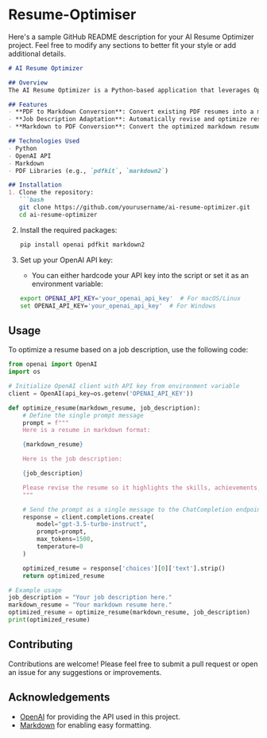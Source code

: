# Resume-Optimiser
Here's a sample GitHub README description for your AI Resume Optimizer project. Feel free to modify any sections to better fit your style or add additional details.

```markdown
# AI Resume Optimizer

## Overview
The AI Resume Optimizer is a Python-based application that leverages OpenAI's GPT-3.5 to enhance resumes based on specific job descriptions. This project aims to help job seekers tailor their resumes, ensuring they highlight the most relevant skills and experiences to stand out to potential employers.

## Features
- **PDF to Markdown Conversion**: Convert existing PDF resumes into a more editable markdown format.
- **Job Description Adaptation**: Automatically revise and optimize resumes to align with job descriptions provided by users.
- **Markdown to PDF Conversion**: Convert the optimized markdown resumes back into PDF format for easy sharing.

## Technologies Used
- Python
- OpenAI API
- Markdown
- PDF Libraries (e.g., `pdfkit`, `markdown2`)

## Installation
1. Clone the repository:
   ```bash
   git clone https://github.com/yourusername/ai-resume-optimizer.git
   cd ai-resume-optimizer
   ```

2. Install the required packages:
   ```bash
   pip install openai pdfkit markdown2
   ```

3. Set up your OpenAI API key:
   - You can either hardcode your API key into the script or set it as an environment variable:
   ```bash
   export OPENAI_API_KEY='your_openai_api_key'  # For macOS/Linux
   set OPENAI_API_KEY='your_openai_api_key'  # For Windows
   ```

## Usage
To optimize a resume based on a job description, use the following code:

```python
from openai import OpenAI
import os

# Initialize OpenAI client with API key from environment variable
client = OpenAI(api_key=os.getenv('OPENAI_API_KEY'))

def optimize_resume(markdown_resume, job_description):
    # Define the single prompt message
    prompt = f"""
    Here is a resume in markdown format:

    {markdown_resume}

    Here is the job description:

    {job_description}

    Please revise the resume so it highlights the skills, achievements, and experiences that match the job description.
    """

    # Send the prompt as a single message to the ChatCompletion endpoint
    response = client.completions.create(
        model="gpt-3.5-turbo-instruct",
        prompt=prompt,
        max_tokens=1500,
        temperature=0
    )

    optimized_resume = response['choices'][0]['text'].strip()
    return optimized_resume

# Example usage
job_description = "Your job description here."
markdown_resume = "Your markdown resume here."
optimized_resume = optimize_resume(markdown_resume, job_description)
print(optimized_resume)
```

## Contributing
Contributions are welcome! Please feel free to submit a pull request or open an issue for any suggestions or improvements.

## Acknowledgements
- [OpenAI](https://openai.com/) for providing the API used in this project.
- [Markdown](https://daringfireball.net/projects/markdown/) for enabling easy formatting.
